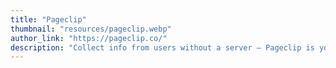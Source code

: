 ```yaml
---
title: "Pageclip"
thumbnail: "resources/pageclip.webp"
author_link: "https://pageclip.co/"
description: "Collect info from users without a server — Pageclip is your server. Lead capture forms, surveys, newsletter forms, contact forms"
---
```

